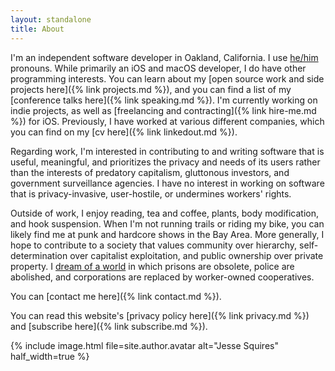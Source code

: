 ```yaml
---
layout: standalone
title: About
---
```


I'm an independent software developer in Oakland, California. I use [he/him](https://pronoun.is/he) pronouns. While primarily an iOS and macOS developer, I do have other programming interests. You can learn about my [open source work and side projects here]({% link projects.md %}), and you can find a list of my [conference talks here]({% link speaking.md %}). I'm currently working on indie projects, as well as [freelancing and contracting]({% link hire-me.md %}) for iOS. Previously, I have worked at various different companies, which you can find on my [cv here]({% link linkedout.md %}).

Regarding work, I'm interested in contributing to and writing software that is useful, meaningful, and prioritizes the privacy and needs of its users rather than the interests of predatory capitalism, gluttonous investors, and government surveillance agencies. I have no interest in working on software that is privacy-invasive, user-hostile, or undermines workers' rights.

Outside of work, I enjoy reading, tea and coffee, plants, body modification, and hook suspension. When I'm not running trails or riding my bike, you can likely find me at punk and hardcore shows in the Bay Area. More generally, I hope to contribute to a society that values community over hierarchy, self-determination over capitalist exploitation, and public ownership over private property. I [dream of a world](https://crimethinc.com/tce) in which prisons are obsolete, police are abolished, and corporations are replaced by worker-owned cooperatives.

You can [contact me here]({% link contact.md %}).

You can read this website's [privacy policy here]({% link privacy.md %}) and [subscribe here]({% link subscribe.md %}).

<div class="row mt-4 mb-4">
{% include image.html
    file=site.author.avatar
    alt="Jesse Squires"
    half_width=true
%}
</div>

